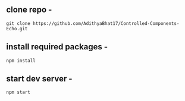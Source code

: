## clone repo - 
`git clone https://github.com/AdithyaBhat17/Controlled-Components-Echo.git`

## install required packages - 
```npm install```

## start dev server - 
```npm start```
